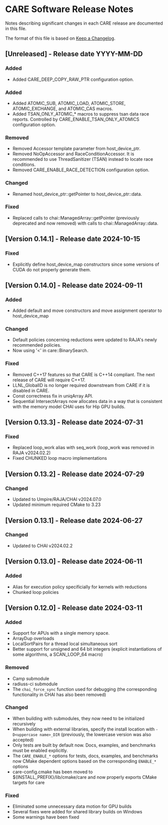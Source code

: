 [comment]: # (#################################################################)
[comment]: # (Copyright 2024, Lawrence Livermore National Security, LLC and CARE)
[comment]: # (project contributors. See the CARE LICENSE file for details.)
[comment]: # 
[comment]: # (SPDX-License-Identifier: BSD-3-Clause)
[comment]: # (#################################################################)

# CARE Software Release Notes

Notes describing significant changes in each CARE release are documented
in this file.

The format of this file is based on [Keep a Changelog](http://keepachangelog.com/en/1.0.0/).

## [Unreleased] - Release date YYYY-MM-DD

### Added
- Added CARE\_DEEP\_COPY\_RAW\_PTR configuration option.

### Added
- Added ATOMIC\_SUB, ATOMIC\_LOAD, ATOMIC\_STORE, ATOMIC\_EXCHANGE, and ATOMIC\_CAS macros.
- Added TSAN\_ONLY\_ATOMIC\_\* macros to suppress tsan data race reports. Controlled by CARE\_ENABLE\_TSAN\_ONLY\_ATOMICS configuration option.

### Removed
- Removed Accessor template parameter from host\_device\_ptr.
- Removed NoOpAccessor and RaceConditionAccessor. It is recommended to use ThreadSanitizer (TSAN) instead to locate race conditions.
- Removed CARE\_ENABLE\_RACE\_DETECTION configuration option.

### Changed
- Renamed host\_device\_ptr::getPointer to host\_device\_ptr::data.

### Fixed
- Replaced calls to chai::ManagedArray::getPointer (previously deprecated and now removed) with calls to chai::ManagedArray::data.

## [Version 0.14.1] - Release date 2024-10-15

### Fixed
- Explicitly define host\_device\_map constructors since some versions of CUDA do not properly generate them.

## [Version 0.14.0] - Release date 2024-09-11

### Added
- Added default and move constructors and move assignment operator to host\_device\_map

### Changed
- Default policies concerning reductions were updated to RAJA's newly recommended policies.
- Now using '<' in care::BinarySearch.

### Fixed
- Removed C++17 features so that CARE is C++14 compliant. The next release of CARE will require C++17.
- LLNL\_GlobalID is no longer required downstream from CARE if it is disabled in CARE.
- Const correctness fix in uniqArray API.
- Sequential IntersectArrays now allocates data in a way that is consistent with the memory model CHAI uses for Hip GPU builds.

## [Version 0.13.3] - Release date 2024-07-31

### Fixed
- Replaced loop\_work alias with seq\_work (loop\_work was removed in RAJA v2024.02.2)
- Fixed CHUNKED loop macro implementations

## [Version 0.13.2] - Release date 2024-07-29

### Changed
- Updated to Umpire/RAJA/CHAI v2024.07.0
- Updated minimum required CMake to 3.23

## [Version 0.13.1] - Release date 2024-06-27

### Changed
- Updated to CHAI v2024.02.2

## [Version 0.13.0] - Release date 2024-06-11

### Added
- Alias for execution policy specificially for kernels with reductions
- Chunked loop policies

## [Version 0.12.0] - Release date 2024-03-11

### Added
- Support for APUs with a single memory space.
- ArrayDup overloads
- LocalSortPairs for a thread local simultaneous sort
- Better support for unsigned and 64 bit integers (explicit instantiations of some algorithms, a SCAN\_LOOP\_64 macro)

### Removed
- Camp submodule
- radiuss-ci submodule
- The `chai_force_sync` function used for debugging (the corresponding functionality in CHAI has also been removed)

### Changed
- When building with submodules, they now need to be initialized recursively
- When building with external libraries, specify the install location with `-D<uppercase name>_DIR` (previously, the lowercase version was also accepted)
- Only tests are built by default now. Docs, examples, and benchmarks must be enabled explicitly.
- The `CARE_ENABLE_*` options for tests, docs, examples, and benchmarks now CMake dependent options based on the corresponding `ENABLE_*` options
- care-config.cmake has been moved to ${INSTALL\_PREFIX}/lib/cmake/care and now properly exports CMake targets for care

### Fixed
- Eliminated some unnecessary data motion for GPU builds
- Several fixes were added for shared library builds on Windows
- Some warnings have been fixed
